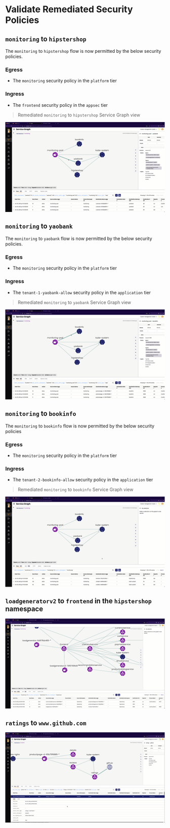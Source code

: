 # Validate Remediated Security Policies

## `monitoring` to `hipstershop`

The `monitoring` to `hipstershop` flow is now permitted by the below security policies.

### Egress

- The `monitoring` security policy in the `platform` tier

### Ingress

- The `frontend` security policy in the `appsec` tier

> Remediated `monitoring` to `hipstershop` Service Graph view

![sg-monitoring-hipstershop-gif](images/sg-monitoring-hipstershop.gif)

## `monitoring` to `yaobank`

The `monitoring` to `yaobank` flow is now permitted by the below security policies.

### Egress

- The `monitoring` security policy in the `platform` tier

### Ingress

- The `tenant-1-yaobank-allow` security policy in the `application` tier

> Remediated `monitoring` to `yaobank` Service Graph view

![sg-monitoring-yaobank-gif](images/sg-monitoring-yaobank.gif)

## `monitoring` to `bookinfo`

The `monitoring` to `bookinfo` flow is now permitted by the below security policies

### Egress

- The `monitoring` security policy in the `platform` tier

### Ingress

- The `tenant-2-bookinfo-allow` security policy in the `application` tier

> Remediated `monitoring` to `bookinfo` Service Graph view

![sg-monitor-bookinfo-gif](images/sg-monitor-bookinfo.gif)


## `loadgeneratorv2` to `frontend` in the `hipstershop` namespace

![sg-loadgeneratorv2-frontened-gif](images/loadgeneratorv2-frontend.gif)

## `ratings` to `www.github.com`

![sg-ratings-github-gif](images/ratings-github.gif)
